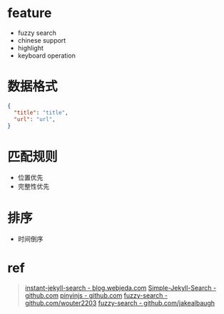 # feature

- fuzzy search
- chinese support
- highlight
- keyboard operation

# 数据格式

```json
{
  "title": "title",
  "url": "url",
}
```

# 匹配规则

- 位置优先
- 完整性优先

# 排序

- 时间倒序

# ref

> [instant-jekyll-search - blog.webjeda.com](https://blog.webjeda.com/instant-jekyll-search/)
> [Simple-Jekyll-Search - github.com](https://github.com/christian-fei/Simple-Jekyll-Search)
> [pinyinjs - github.com](https://github.com/sxei/pinyinjs)
> [fuzzy-search - github.com/wouter2203](https://github.com/wouter2203/fuzzy-search)
> [fuzzy-search - github.com/jakealbaugh](https://github.com/jakealbaugh/fuzzy-search)